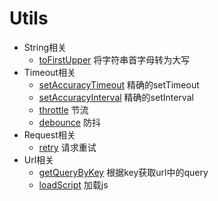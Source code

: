 # Utils

- String相关
  - [toFirstUpper](./string.md#toFirstUpper) 将字符串首字母转为大写
- Timeout相关
  - [setAccuracyTimeout](./timeout.md#setAccuracyTimeout) 精确的setTimeout
  - [setAccuracyInterval](./timeout.md#setAccuracyInterval) 精确的setInterval
  - [throttle](./timeout.md#throttle) 节流
  - [debounce](./timeout.md#debounce) 防抖
- Request相关
  - [retry](./request.md#retry) 请求重试
- Url相关
  - [getQueryByKey](./url.md#getQueryByKey) 根据key获取url中的query
  - [loadScript](./url.md#loadScript) 加载js
